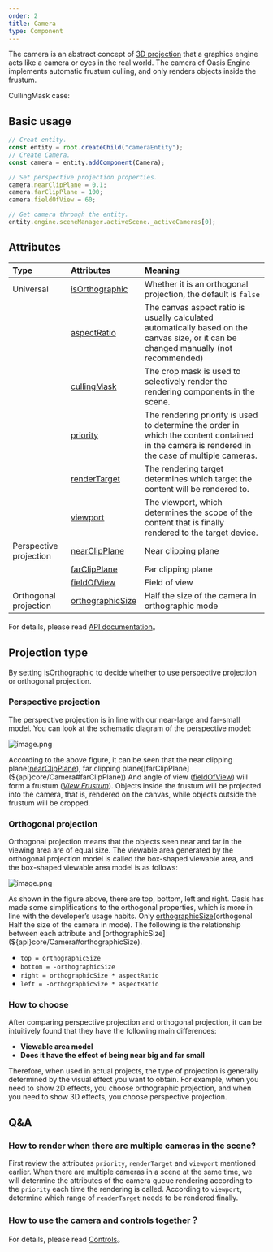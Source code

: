 ```yaml
---
order: 2
title: Camera
type: Component
---
```


The camera is an abstract concept of [3D projection](https://en.wikipedia.org/wiki/3D_projection) that a graphics engine acts like a camera or eyes in the real world. The camera of Oasis Engine implements automatic frustum culling, and only renders objects inside the frustum.

CullingMask case:

<playground src="renderer-cull.ts"></playground>

## Basic usage

```typescript
// Creat entity.
const entity = root.createChild("cameraEntity");
// Create Camera.
const camera = entity.addComponent(Camera);

// Set perspective projection properties.
camera.nearClipPlane = 0.1;
camera.farClipPlane = 100;
camera.fieldOfView = 60;

// Get camera through the entity.
entity.engine.sceneManager.activeScene._activeCameras[0];
```

## Attributes

| Type | Attributes | Meaning |
| :-- | :-- | :-- |
| Universal | [isOrthographic](${api}core/Camera#isOrthographic) | Whether it is an orthogonal projection, the default is `false` |
|  | [aspectRatio](${api}core/Camera#aspectRatio) | The canvas aspect ratio is usually calculated automatically based on the canvas size, or it can be changed manually (not recommended) |
|  | [cullingMask](${api}core/Camera#cullingMask) | The crop mask is used to selectively render the rendering components in the scene. |
|  | [priority](${api}core/Camera#priority) | The rendering priority is used to determine the order in which the content contained in the camera is rendered in the case of multiple cameras. |
|  | [renderTarget](${api}core/Camera#renderTarget) | The rendering target determines which target the content will be rendered to. |
|  | [viewport](${api}core/Camera#viewport) | The viewport, which determines the scope of the content that is finally rendered to the target device. |
| Perspective projection | [nearClipPlane](${api}core/Camera#nearClipPlane) | Near clipping plane |
|  | [farClipPlane](${api}core/Camera#farClipPlane) | Far clipping plane |
|  | [fieldOfView](${api}core/Camera#fieldOfView) | Field of view |
| Orthogonal projection | [orthographicSize](${api}core/Camera#orthographicSize) | Half the size of the camera in orthographic mode |

For details, please read [API documentation](${api}core/Camera)。

## Projection type

By setting [isOrthographic](${api}core/Camera#isOrthographic) to decide whether to use perspective projection or orthogonal projection.

### Perspective projection

The perspective projection is in line with our near-large and far-small model. You can look at the schematic diagram of the perspective model:

![image.png](https://gw.alipayobjects.com/mdn/rms_d27172/afts/img/A*isMHSpe21ZMAAAAAAAAAAAAAARQnAQ)

According to the above figure, it can be seen that the near clipping plane([nearClipPlane](${api}core/Camera#nearClipPlane)), far clipping plane([farClipPlane](${api}core/Camera#farClipPlane)) And angle of view ([fieldOfView](${api}core/Camera#fieldOfView)) will form a frustum ([_View Frustum_](https://en.wikipedia.org/wiki/Viewing_frustum)). Objects inside the frustum will be projected into the camera, that is, rendered on the canvas, while objects outside the frustum will be cropped.

### Orthogonal projection

Orthogonal projection means that the objects seen near and far in the viewing area are of equal size. The viewable area generated by the orthogonal projection model is called the box-shaped viewable area, and the box-shaped viewable area model is as follows:

![image.png](https://gw.alipayobjects.com/mdn/rms_d27172/afts/img/A*KEuGSqX-vXsAAAAAAAAAAAAAARQnAQ)

As shown in the figure above, there are top, bottom, left and right. Oasis has made some simplifications to the orthogonal properties, which is more in line with the developer’s usage habits. Only [orthographicSize](${api}core/Camera#orthographicSize)(orthogonal Half the size of the camera in mode). The following is the relationship between each attribute and [orthographicSize](${api}core/Camera#orthographicSize).

- `top = orthographicSize`
- `bottom = -orthographicSize`
- `right = orthographicSize * aspectRatio`
- `left = -orthographicSize * aspectRatio`

### How to choose

After comparing perspective projection and orthogonal projection, it can be intuitively found that they have the following main differences:

- **Viewable area model**
- **Does it have the effect of being near big and far small**

Therefore, when used in actual projects, the type of projection is generally determined by the visual effect you want to obtain. For example, when you need to show 2D effects, you choose orthographic projection, and when you need to show 3D effects, you choose perspective projection.

<playground src="ortho-switch.ts"></playground>

## Q&A

### How to render when there are multiple cameras in the scene?

First review the attributes `priority`, `renderTarget` and `viewport` mentioned earlier. When there are multiple cameras in a scene at the same time, we will determine the attributes of the camera queue rendering according to the `priority` each time the rendering is called. According to `viewport`, determine which range of `renderTarget` needs to be rendered finally.

<playground src="multi-camera.ts"></playground>

### How to use the camera and controls together？

For details, please read [Controls](${docs}controls)。
